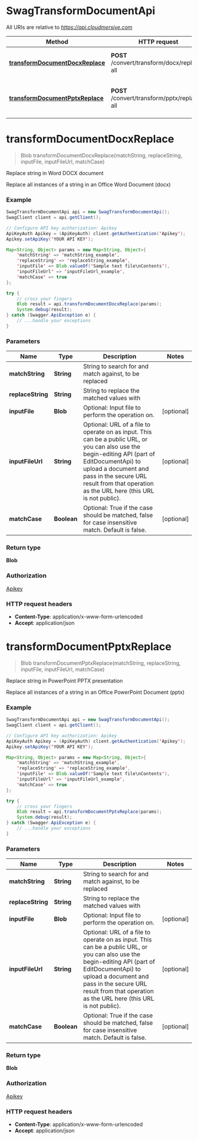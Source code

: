 # SwagTransformDocumentApi

All URIs are relative to *https://api.cloudmersive.com*

Method | HTTP request | Description
------------- | ------------- | -------------
[**transformDocumentDocxReplace**](SwagTransformDocumentApi.md#transformDocumentDocxReplace) | **POST** /convert/transform/docx/replace-all | Replace string in Word DOCX document
[**transformDocumentPptxReplace**](SwagTransformDocumentApi.md#transformDocumentPptxReplace) | **POST** /convert/transform/pptx/replace-all | Replace string in PowerPoint PPTX presentation


<a name="transformDocumentDocxReplace"></a>
# **transformDocumentDocxReplace**
> Blob transformDocumentDocxReplace(matchString, replaceString, inputFile, inputFileUrl, matchCase)

Replace string in Word DOCX document

Replace all instances of a string in an Office Word Document (docx)

### Example
```java
SwagTransformDocumentApi api = new SwagTransformDocumentApi();
SwagClient client = api.getClient();

// Configure API key authorization: Apikey
ApiKeyAuth Apikey = (ApiKeyAuth) client.getAuthentication('Apikey');
Apikey.setApiKey('YOUR API KEY');

Map<String, Object> params = new Map<String, Object>{
    'matchString' => 'matchString_example',
    'replaceString' => 'replaceString_example',
    'inputFile' => Blob.valueOf('Sample text file\nContents'),
    'inputFileUrl' => 'inputFileUrl_example',
    'matchCase' => true
};

try {
    // cross your fingers
    Blob result = api.transformDocumentDocxReplace(params);
    System.debug(result);
} catch (Swagger.ApiException e) {
    // ...handle your exceptions
}
```

### Parameters

Name | Type | Description  | Notes
------------- | ------------- | ------------- | -------------
 **matchString** | **String**| String to search for and match against, to be replaced |
 **replaceString** | **String**| String to replace the matched values with |
 **inputFile** | **Blob**| Optional: Input file to perform the operation on. | [optional]
 **inputFileUrl** | **String**| Optional: URL of a file to operate on as input.  This can be a public URL, or you can also use the begin-editing API (part of EditDocumentApi) to upload a document and pass in the secure URL result from that operation as the URL here (this URL is not public). | [optional]
 **matchCase** | **Boolean**| Optional: True if the case should be matched, false for case insensitive match. Default is false. | [optional]

### Return type

**Blob**

### Authorization

[Apikey](../README.md#Apikey)

### HTTP request headers

 - **Content-Type**: application/x-www-form-urlencoded
 - **Accept**: application/json

<a name="transformDocumentPptxReplace"></a>
# **transformDocumentPptxReplace**
> Blob transformDocumentPptxReplace(matchString, replaceString, inputFile, inputFileUrl, matchCase)

Replace string in PowerPoint PPTX presentation

Replace all instances of a string in an Office PowerPoint Document (pptx)

### Example
```java
SwagTransformDocumentApi api = new SwagTransformDocumentApi();
SwagClient client = api.getClient();

// Configure API key authorization: Apikey
ApiKeyAuth Apikey = (ApiKeyAuth) client.getAuthentication('Apikey');
Apikey.setApiKey('YOUR API KEY');

Map<String, Object> params = new Map<String, Object>{
    'matchString' => 'matchString_example',
    'replaceString' => 'replaceString_example',
    'inputFile' => Blob.valueOf('Sample text file\nContents'),
    'inputFileUrl' => 'inputFileUrl_example',
    'matchCase' => true
};

try {
    // cross your fingers
    Blob result = api.transformDocumentPptxReplace(params);
    System.debug(result);
} catch (Swagger.ApiException e) {
    // ...handle your exceptions
}
```

### Parameters

Name | Type | Description  | Notes
------------- | ------------- | ------------- | -------------
 **matchString** | **String**| String to search for and match against, to be replaced |
 **replaceString** | **String**| String to replace the matched values with |
 **inputFile** | **Blob**| Optional: Input file to perform the operation on. | [optional]
 **inputFileUrl** | **String**| Optional: URL of a file to operate on as input.  This can be a public URL, or you can also use the begin-editing API (part of EditDocumentApi) to upload a document and pass in the secure URL result from that operation as the URL here (this URL is not public). | [optional]
 **matchCase** | **Boolean**| Optional: True if the case should be matched, false for case insensitive match. Default is false. | [optional]

### Return type

**Blob**

### Authorization

[Apikey](../README.md#Apikey)

### HTTP request headers

 - **Content-Type**: application/x-www-form-urlencoded
 - **Accept**: application/json

